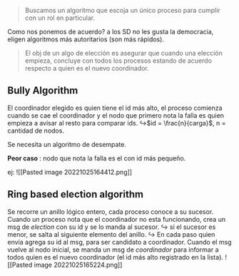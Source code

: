 > Buscamos un algoritmo que escoja un único proceso para cumplir con un rol en particular.

Como nos ponemos de acuerdo? a los SD no les gusta la democracia, eligen algoritmos más autoritarios (son más rápidos).

> El obj de un algo de elección es asegurar que cuando una elección empieza, concluye con todos los procesos estando de acuerdo respecto a quien es el nuevo coordinador.

## Bully Algorithm

El coordinador elegido es quien tiene el id más alto, el proceso comienza cuando se cae el coordinador y el nodo que primero nota la falla es quien empieza a avisar al resto para comparar ids.
↪$id = \frac{n}{carga}$, n = cantidad de nodos. 

Se necesita un algoritmo de desempate.

**Peor caso** : nodo que nota la falla es el con id más pequeño.

ej:
![[Pasted image 20221025164412.png]]

## Ring based election algorithm

Se recorre un anillo lógico entero, cada proceso conoce a su sucesor. Cuando un proceso nota que el coordinador no esta funcionando, crea un msg de *election* con su id y se lo manda al sucesor.
↪ si el sucesor es menor, se salta al siguiente elemento del anillo.
↪ En cada paso quien envía agrega su id al msg, para ser candidato a coordinador.
Cuando el msg vuelve al nodo inicial, se manda un msg de *coordinador* para informar a todos quien es el nuevo coordinador (el id más alto registrado en la lista).
![[Pasted image 20221025165224.png]]
